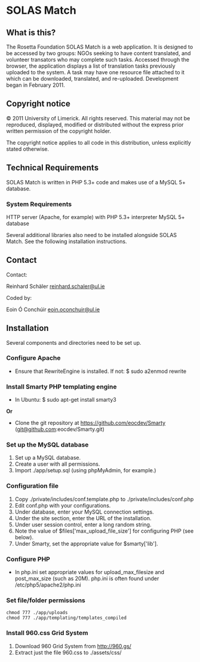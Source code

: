 SOLAS Match
====================

What is this?
-------------

The Rosetta Foundation SOLAS Match is a web application. It
is designed to be accessed by two groups: NGOs seeking to have content
translated, and volunteer transators who may complete such tasks.
Accessed through the browser, the application displays a list of
translation tasks previously uploaded to the system. A task may have
one resource file attached to it which can be downloaded, translated,
and re-uploaded. Development began in February 2011.

Copyright notice
----------------

© 2011 University of Limerick. All rights reserved. This material may 
not be reproduced, displayed, modified or distributed without the 
express prior written permission of the copyright holder.

The copyright notice applies to all code in this distribution, unless
explicitly stated otherwise.

Technical Requirements
----------------------

SOLAS Match is written in PHP 5.3+ code and makes use of
a MySQL 5+ database.

### System Requirements

HTTP server (Apache, for example) with PHP 5.3+ interpreter MySQL 5+ 
database

Several additional libraries also need to be installed alongside 
SOLAS Match. See the following installation instructions.

Contact
-------

Contact:

  Reinhard Schäler <reinhard.schaler@ul.ie>

Coded by:

  Eoin Ó Conchúir <eoin.oconchuir@ul.ie>


Installation
------------

Several components and directories need to be set up.

### Configure Apache

 * Ensure that RewriteEngine is installed. If not:
   $ sudo a2enmod rewrite

### Install Smarty PHP templating engine

 * In Ubuntu: 
	$ sudo apt-get install smarty3

**Or**

 * Clone the git repository at https://github.com/eocdev/Smarty (git@github.com:eocdev/Smarty.git)

### Set up the MySQL database

1. Set up a MySQL database.
2. Create a user with all permissions.
3. Import ./app/setup.sql (using phpMyAdmin, for example.)

### Configuration file

1. Copy ./private/includes/conf.template.php to ./private/includes/conf.php
2. Edit conf.php with your configurations.
3. Under database, enter your MySQL connection settings.
4. Under the site section, enter the URL of the installation.
5. Under user session control, enter a long random string.
6. Note the value of $files['max_upload_file_size'] for configuring PHP (see below).
7. Under Smarty, set the appropriate value for $smarty['lib'].

### Configure PHP

 * In php.ini set appropriate values for upload_max_filesize and post_max_size (such as 20M).
   php.ini is often found under /etc/php5/apache2/php.ini

### Set file/folder permissions

    chmod 777 ./app/uploads
    chmod 777 ./app/templating/templates_compiled

### Install 960.css Grid System

1. Download 960 Grid System from http://960.gs/
2. Extract just the file 960.css to ./assets/css/
